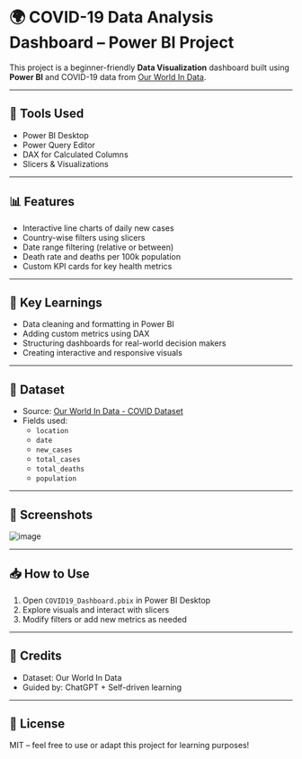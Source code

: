 # 🌍 COVID-19 Data Analysis Dashboard – Power BI Project

This project is a beginner-friendly **Data Visualization** dashboard built using **Power BI** and COVID-19 data from [Our World In Data](https://ourworldindata.org/coronavirus).

---

## 🔧 Tools Used
- Power BI Desktop
- Power Query Editor
- DAX for Calculated Columns
- Slicers & Visualizations

---

## 📊 Features
- Interactive line charts of daily new cases
- Country-wise filters using slicers
- Date range filtering (relative or between)
- Death rate and deaths per 100k population
- Custom KPI cards for key health metrics

---

## 🧠 Key Learnings
- Data cleaning and formatting in Power BI
- Adding custom metrics using DAX
- Structuring dashboards for real-world decision makers
- Creating interactive and responsive visuals

---

## 📁 Dataset
- Source: [Our World In Data - COVID Dataset](https://ourworldindata.org/covid-cases)
- Fields used:
  - `location`
  - `date`
  - `new_cases`
  - `total_cases`
  - `total_deaths`
  - `population`

---

## 📸 Screenshots
![image](https://github.com/user-attachments/assets/fd8190a4-cdb1-440b-b7d2-866a29423d1c)


---

## 📥 How to Use
1. Open `COVID19_Dashboard.pbix` in Power BI Desktop
2. Explore visuals and interact with slicers
3. Modify filters or add new metrics as needed

---

## 🙌 Credits
- Dataset: Our World In Data
- Guided by: ChatGPT + Self-driven learning

---

## 📌 License
MIT – feel free to use or adapt this project for learning purposes!
